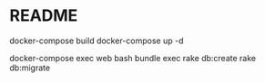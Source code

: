 # README
docker-compose build
docker-compose up -d

docker-compose exec web bash
bundle exec rake db:create
rake db:migrate